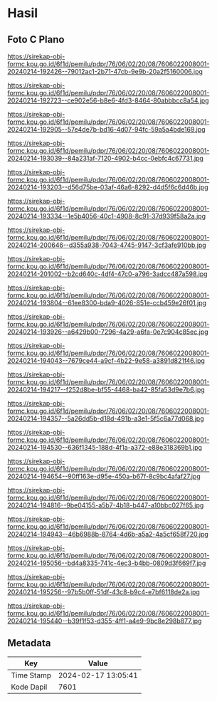 # Hasil

## Foto C Plano

https://sirekap-obj-formc.kpu.go.id/6f1d/pemilu/pdpr/76/06/02/20/08/7606022008001-20240214-192426--79012ac1-2b71-47cb-9e9b-20a2f5160006.jpg

https://sirekap-obj-formc.kpu.go.id/6f1d/pemilu/pdpr/76/06/02/20/08/7606022008001-20240214-192723--ce902e56-b8e6-4fd3-8464-80abbbcc8a54.jpg

https://sirekap-obj-formc.kpu.go.id/6f1d/pemilu/pdpr/76/06/02/20/08/7606022008001-20240214-192905--57e4de7b-bd16-4d07-94fc-59a5a4bde169.jpg

https://sirekap-obj-formc.kpu.go.id/6f1d/pemilu/pdpr/76/06/02/20/08/7606022008001-20240214-193039--84a231af-7120-4902-b4cc-0ebfc4c67731.jpg

https://sirekap-obj-formc.kpu.go.id/6f1d/pemilu/pdpr/76/06/02/20/08/7606022008001-20240214-193203--d56d75be-03af-46a6-8292-d4d5f6c6d46b.jpg

https://sirekap-obj-formc.kpu.go.id/6f1d/pemilu/pdpr/76/06/02/20/08/7606022008001-20240214-193334--1e5b4056-40c1-4908-8c91-37d939f58a2a.jpg

https://sirekap-obj-formc.kpu.go.id/6f1d/pemilu/pdpr/76/06/02/20/08/7606022008001-20240214-200646--d355a938-7043-4745-9147-3cf3afe910bb.jpg

https://sirekap-obj-formc.kpu.go.id/6f1d/pemilu/pdpr/76/06/02/20/08/7606022008001-20240214-201002--b2cd640c-4df4-47c0-a796-3adcc487a598.jpg

https://sirekap-obj-formc.kpu.go.id/6f1d/pemilu/pdpr/76/06/02/20/08/7606022008001-20240214-193804--61ee8300-bda9-4026-851e-ccb459e26f01.jpg

https://sirekap-obj-formc.kpu.go.id/6f1d/pemilu/pdpr/76/06/02/20/08/7606022008001-20240214-193926--a6429b00-7296-4a29-a6fa-0e7c904c85ec.jpg

https://sirekap-obj-formc.kpu.go.id/6f1d/pemilu/pdpr/76/06/02/20/08/7606022008001-20240214-194043--7679ce44-a9cf-4b22-9e58-a3891d821f46.jpg

https://sirekap-obj-formc.kpu.go.id/6f1d/pemilu/pdpr/76/06/02/20/08/7606022008001-20240214-194217--f252d8be-bf55-4468-ba42-85fa53d9e7b6.jpg

https://sirekap-obj-formc.kpu.go.id/6f1d/pemilu/pdpr/76/06/02/20/08/7606022008001-20240214-194357--5a26dd5b-d18d-491b-a3e1-5f5c6a77d068.jpg

https://sirekap-obj-formc.kpu.go.id/6f1d/pemilu/pdpr/76/06/02/20/08/7606022008001-20240214-194530--636f1345-188d-4f1a-a372-e88e318369b1.jpg

https://sirekap-obj-formc.kpu.go.id/6f1d/pemilu/pdpr/76/06/02/20/08/7606022008001-20240214-194654--90ff163e-d95e-450a-b67f-8c9bc4afaf27.jpg

https://sirekap-obj-formc.kpu.go.id/6f1d/pemilu/pdpr/76/06/02/20/08/7606022008001-20240214-194816--9be04155-a5b7-4b18-b447-a10bbc027f65.jpg

https://sirekap-obj-formc.kpu.go.id/6f1d/pemilu/pdpr/76/06/02/20/08/7606022008001-20240214-194943--46b6988b-8764-4d6b-a5a2-4a5cf658f720.jpg

https://sirekap-obj-formc.kpu.go.id/6f1d/pemilu/pdpr/76/06/02/20/08/7606022008001-20240214-195056--bd4a8335-741c-4ec3-b4bb-0809d3f669f7.jpg

https://sirekap-obj-formc.kpu.go.id/6f1d/pemilu/pdpr/76/06/02/20/08/7606022008001-20240214-195256--97b5b0ff-51df-43c8-b9c4-e7bf6118de2a.jpg

https://sirekap-obj-formc.kpu.go.id/6f1d/pemilu/pdpr/76/06/02/20/08/7606022008001-20240214-195440--b39f1f53-d355-4ff1-a4e9-9bc8e298b877.jpg


## Metadata

| Key        | Value               |
| ---------- | ------------------- |
| Time Stamp | 2024-02-17 13:05:41 |
| Kode Dapil | 7601                |



